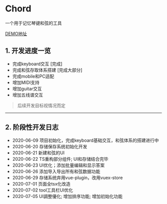 # Chord
一个用于记忆琴键和弦的工具

[DEMO地址](https://newsekaes.github.io/chord/)
## 1. 开发进度一览
- 完成keyboard交互 [完成]
- 完成和弦存取体系搭建 [完成大部分]
- 完成mobile和PC适配
- 增加MIDI支持
- 增加guitar交互
- 增加五线谱交互
> 后续开发目标视情况而定
---
## 2. 阶段性开发日志
- 2020-06-09 项目初始化，完成keyboard基础交互，和弦体系的搭建进行中  
- 2020-06-20 存储保存系统初始化开发  
- 2020-06-21 新建和弦的UI
- 2020-06-22 TS重构部分组件; UI和存储结合完毕
- 2020-06-23 UI优化；添加批量编辑和显示答案
- 2020-06-26 添加导入导出所有和弦数据功能
- 2020-06-29 存储系统弃用vue-plugin，改用vuex-store
- 2020-07-01 页面全tsx化改造
- 2020-07-02 tool工具栏UI优化
- 2020-07-05 UI調整優化; 增加排序功能; 增加初始化功能